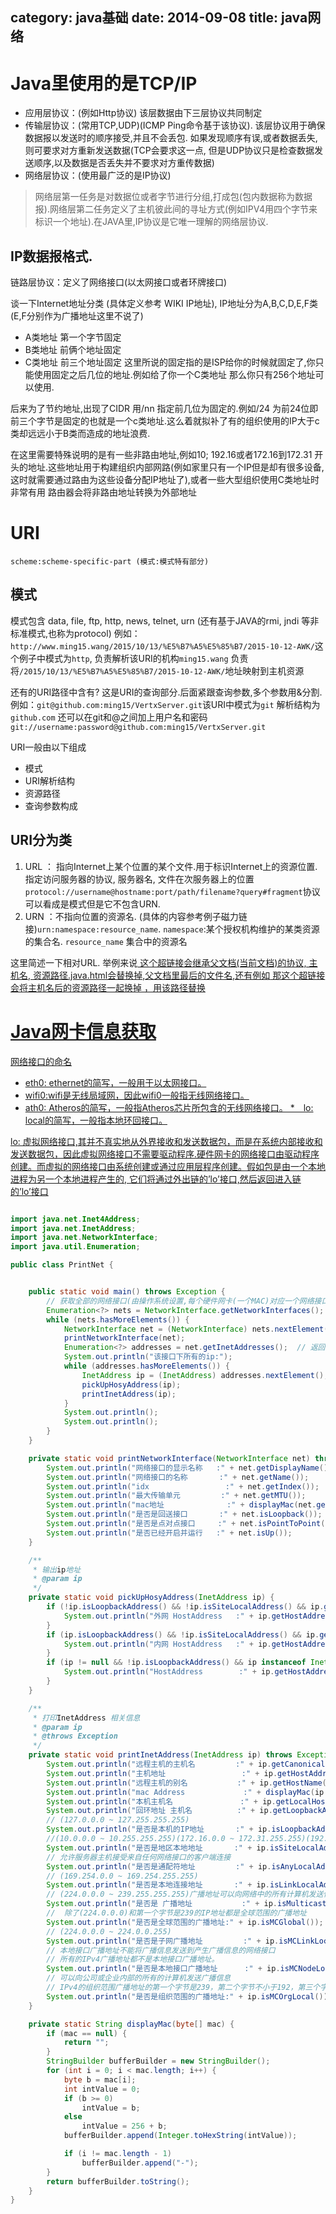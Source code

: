 category: java基础
date: 2014-09-08
title: java网络
---
# Java里使用的是TCP/IP
* 应用层协议：(例如Http协议) 该层数据由下三层协议共同制定
* 传输层协议：(常用TCP,UDP)(ICMP Ping命令基于该协议). 该层协议用于确保数据报以发送时的顺序接受,并且不会丢包. 如果发现顺序有误,或者数据丢失,则可要求对方重新发送数据(TCP会要求这一点, 但是UDP协议只是检查数据发送顺序,以及数据是否丢失并不要求对方重传数据)
* 网络层协议：(使用最广泛的是IP协议)
> 网络层第一任务是对数据位或者字节进行分组,打成包(包内数据称为数据报).网络层第二任务定义了主机彼此间的寻址方式(例如IPV4用四个字节来标识一个地址).在JAVA里,IP协议是它唯一理解的网络层协议.

## IP数据报格式.
链路层协议：定义了网络接口(以太网接口或者环牌接口)

谈一下Internet地址分类 (具体定义参考 WIKI IP地址), IP地址分为A,B,C,D,E,F类 (E,F分别作为广播地址这里不说了)
* A类地址 第一个字节固定
* B类地址 前俩个地址固定
* C类地址 前三个地址固定
这里所说的固定指的是ISP给你的时候就固定了,你只能使用固定之后几位的地址.例如给了你一个C类地址 那么你只有256个地址可以使用.

后来为了节约地址,出现了CIDR  用/nn 指定前几位为固定的.例如/24 为前24位即前三个字节是固定的也就是一个c类地址.这么着就拟补了有的组织使用的IP大于c类却远远小于B类而造成的地址浪费.

在这里需要特殊说明的是有一些非路由地址,例如10; 192.16或者172.16到172.31 开头的地址.这些地址用于构建组织内部网路(例如家里只有一个IP但是却有很多设备,这时就需要通过路由为这些设备分配IP地址了),或者一些大型组织使用C类地址时非常有用
路由器会将非路由地址转换为外部地址

# URI
```
scheme:scheme-specific-part (模式:模式特有部分)
```
## 模式
模式包含 data, file, ftp, http, news, telnet, urn (还有基于JAVA的rmi, jndi 等非标准模式,也称为protocol)
例如：`http://www.ming15.wang/2015/10/13/%E5%B7%A5%E5%85%B7/2015-10-12-AWK/`这个例子中模式为`http`, 负责解析该URI的机构`ming15.wang` 负责将`/2015/10/13/%E5%B7%A5%E5%85%B7/2015-10-12-AWK/`地址映射到主机资源

还有的URI路径中含有? 这是URI的查询部分.后面紧跟查询参数,多个参数用&分割. 例如：`git@github.com:ming15/VertxServer.git`该URI中模式为`git` 解析结构为`github.com` 还可以在git和@之间加上用户名和密码`git://username:password@github.com:ming15/VertxServer.git`

URI一般由以下组成
* 模式 
* URI解析结构 
* 资源路径 
* 查询参数构成


## URI分为类
1. URL ： 指向Internet上某个位置的某个文件.用于标识Internet上的资源位置. 指定访问服务器的协议, 服务器名, 文件在次服务器上的位置`protocol://username@hostname:port/path/filename?query#fragment`协议可以看成是模式但是它不包含URN.
2. URN ：不指向位置的资源名.  (具体的内容参考例子磁力链接)`urn:namespace:resource_name`. `namespace`:某个授权机构维护的某类资源的集合名.  `resource_name` 集合中的资源名


这里简述一下相对URL. 举例来说<a href="java.html"> 这个超链接会继承父文档(当前文档)的协议, 主机名, 资源路径.java.html会替换掉,父文档里最后的文件名,还有例如<a href="/demo/java.html"> 那这个超链接会将主机名后的资源路径一起换掉 ，用该路径替换

# Java网卡信息获取
网络接口的命名
* eth0: ethernet的简写，一般用于以太网接口。
* wifi0:wifi是无线局域网，因此wifi0一般指无线网络接口。
* ath0: Atheros的简写，一般指Atheros芯片所包含的无线网络接口。
*　lo: local的简写，一般指本地环回接口。

lo: 虚拟网络接口,其并不真实地从外界接收和发送数据包，而是在系统内部接收和发送数据包，因此虚拟网络接口不需要驱动程序.硬件网卡的网络接口由驱动程序创建。而虚拟的网络接口由系统创建或通过应用层程序创建。假如包是由一个本地进程为另一个本地进程产生的, 它们将通过外出链的’lo’接口,然后返回进入链的’lo’接口

```java

import java.net.Inet4Address;
import java.net.InetAddress;
import java.net.NetworkInterface;
import java.util.Enumeration;

public class PrintNet {


	public static void main() throws Exception {
		// 获取全部的网络接口(由操作系统设置,每个硬件网卡(一个MAC)对应一个网络接口)
		Enumeration<?> nets = NetworkInterface.getNetworkInterfaces();
		while (nets.hasMoreElements()) {
			NetworkInterface net = (NetworkInterface) nets.nextElement();
			printNetworkInterface(net);
			Enumeration<?> addresses = net.getInetAddresses();  // 返回该接口中所有绑定的ip
			System.out.println("该接口下所有的ip:");
			while (addresses.hasMoreElements()) {
				InetAddress ip = (InetAddress) addresses.nextElement();
                pickUpHosyAddress(ip);
				printInetAddress(ip);
			}
			System.out.println();
			System.out.println();
		}
	}

	private static void printNetworkInterface(NetworkInterface net) throws Exception{
		System.out.println("网络接口的显示名称   :" + net.getDisplayName());
		System.out.println("网络接口的名称       :" + net.getName());
		System.out.println("idx                	:" + net.getIndex());
		System.out.println("最大传输单元         :" + net.getMTU());
		System.out.println("mac地址              :" + displayMac(net.getHardwareAddress()));
		System.out.println("是否是回送接口       :" + net.isLoopback());
		System.out.println("是否是点对点接口     :" + net.isPointToPoint());
		System.out.println("是否已经开启并运行   :" + net.isUp());
	}

	/**
	 * 输出ip地址
	 * @param ip
	 */
	private static void pickUpHosyAddress(InetAddress ip) {
		if (!ip.isLoopbackAddress() && !ip.isSiteLocalAddress() && ip.getHostAddress().indexOf(":") == -1) {
			System.out.println("外网 HostAddress   :" + ip.getHostAddress());
		}
		if (ip.isLoopbackAddress() && !ip.isSiteLocalAddress() && ip.getHostAddress().indexOf(":") == -1) {
			System.out.println("内网 HostAddress   :" + ip.getHostAddress());
		}
		if (ip != null && !ip.isLoopbackAddress() && ip instanceof Inet4Address) {
			System.out.println("HostAddress        :" + ip.getHostAddress());
		}
	}

	/**
	 * 打印InetAddress 相关信息
	 * @param ip
	 * @throws Exception
	 */
	private static void printInetAddress(InetAddress ip) throws Exception{
		System.out.println("远程主机的主机名         :" + ip.getCanonicalHostName());
		System.out.println("主机地址                 :" + ip.getHostAddress());
		System.out.println("远程主机的别名           :" + ip.getHostName());
		System.out.println("mac Address             :" + displayMac(ip.getAddress()));
		System.out.println("本机主机名               :" + ip.getLocalHost().getHostName());
		System.out.println("回环地址 主机名          :" + ip.getLoopbackAddress().getHostName());
		// (127.0.0.0 ~ 127.255.255.255)
		System.out.println("是否是本机的IP地址       :" + ip.isLoopbackAddress());
		//(10.0.0.0 ~ 10.255.255.255)(172.16.0.0 ~ 172.31.255.255)(192.168.0.0 ~ 192.168.255.255)
		System.out.println("是否是地区本地地址       :" + ip.isSiteLocalAddress());
		// 允许服务器主机接受来自任何网络接口的客户端连接
		System.out.println("是否是通配符地址         :" + ip.isAnyLocalAddress());
		// (169.254.0.0 ~ 169.254.255.255)
		System.out.println("是否是本地连接地址       :" + ip.isLinkLocalAddress());
		// (224.0.0.0 ~ 239.255.255.255)广播地址可以向网络中的所有计算机发送信息
		System.out.println("是否是 广播地址           :" + ip.isMulticastAddress());
		//  除了(224.0.0.0)和第一个字节是239的IP地址都是全球范围的广播地址
		System.out.println("是否是全球范围的广播地址:" + ip.isMCGlobal());
		// (224.0.0.0 ~ 224.0.0.255)
		System.out.println("是否是子网广播地址         :" + ip.isMCLinkLocal());
		// 本地接口广播地址不能将广播信息发送到产生广播信息的网络接口
		// 所有的IPv4广播地址都不是本地接口广播地址。
		System.out.println("是否是本地接口广播地址      :" + ip.isMCNodeLocal());
		// 可以向公司或企业内部的所有的计算机发送广播信息
		// IPv4的组织范围广播地址的第一个字节是239，第二个字节不小于192，第三个字节不大于195
		System.out.println("是否是组织范围的广播地址:" + ip.isMCOrgLocal());
	}

	private static String displayMac(byte[] mac) {
		if (mac == null) {
			return "";
		}
		StringBuilder bufferBuilder = new StringBuilder();
		for (int i = 0; i < mac.length; i++) {
			byte b = mac[i];
			int intValue = 0;
			if (b >= 0)
				intValue = b;
			else
				intValue = 256 + b;
			bufferBuilder.append(Integer.toHexString(intValue));

			if (i != mac.length - 1)
				bufferBuilder.append("-");
		}
		return bufferBuilder.toString();
	}
}

```
